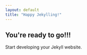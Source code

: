 ```yaml
---
layout: default
title: "Happy Jekylling!"
---
```


## You're ready to go!!!

Start developing your Jekyll website.
